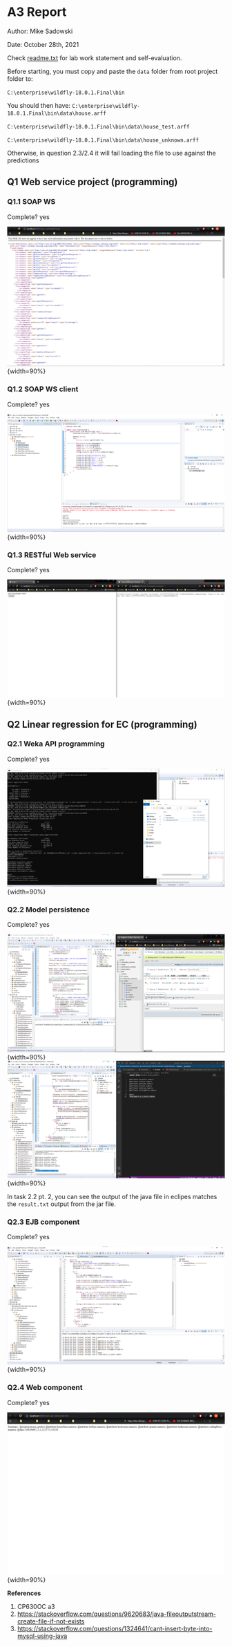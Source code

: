 # A3 Report

Author: Mike Sadowski

Date: October 28th, 2021

Check [readme.txt](readme.txt) for lab work statement and self-evaluation.

Before starting, you must copy and paste the `data` folder from root project folder to:

`C:\enterprise\wildfly-18.0.1.Final\bin`

You should then have:
`C:\enterprise\wildfly-18.0.1.Final\bin\data\house.arff`

`C:\enterprise\wildfly-18.0.1.Final\bin\data\house_test.arff`

`C:\enterprise\wildfly-18.0.1.Final\bin\data\house_unknown.arff`

Otherwise, in question 2.3/2.4 it will fail loading the file to use against the predictions

## Q1 Web service project (programming)

### Q1.1 SOAP WS

Complete? yes

![image caption](images/task1-1.png){width=90%}

### Q1.2 SOAP WS client

Complete? yes

![image caption](images/task1-2-1.png){width=90%}

### Q1.3 RESTful Web service

Complete? yes

![image caption](images/task1-3.png){width=90%}

## Q2 Linear regression for EC (programming)

### Q2.1 Weka API programming

Complete? yes

![image caption](images/task2-1.png){width=90%}

### Q2.2 Model persistence

Complete? yes

![image caption](images/task2-2-1.png){width=90%}
![image caption](images/task2-2-2.png){width=90%}

In task 2.2 pt. 2, you can see the output of the java file in eclipes matches the `result.txt` output from the jar file.

### Q2.3 EJB component

Complete? yes

![image caption](images/task2-3.png){width=90%}

### Q2.4 Web component

Complete? yes

![image caption](images/task2-4.png){width=90%}

**References**

1. CP630OC a3
2. https://stackoverflow.com/questions/9620683/java-fileoutputstream-create-file-if-not-exists
3. https://stackoverflow.com/questions/1324641/cant-insert-byte-into-mysql-using-java

